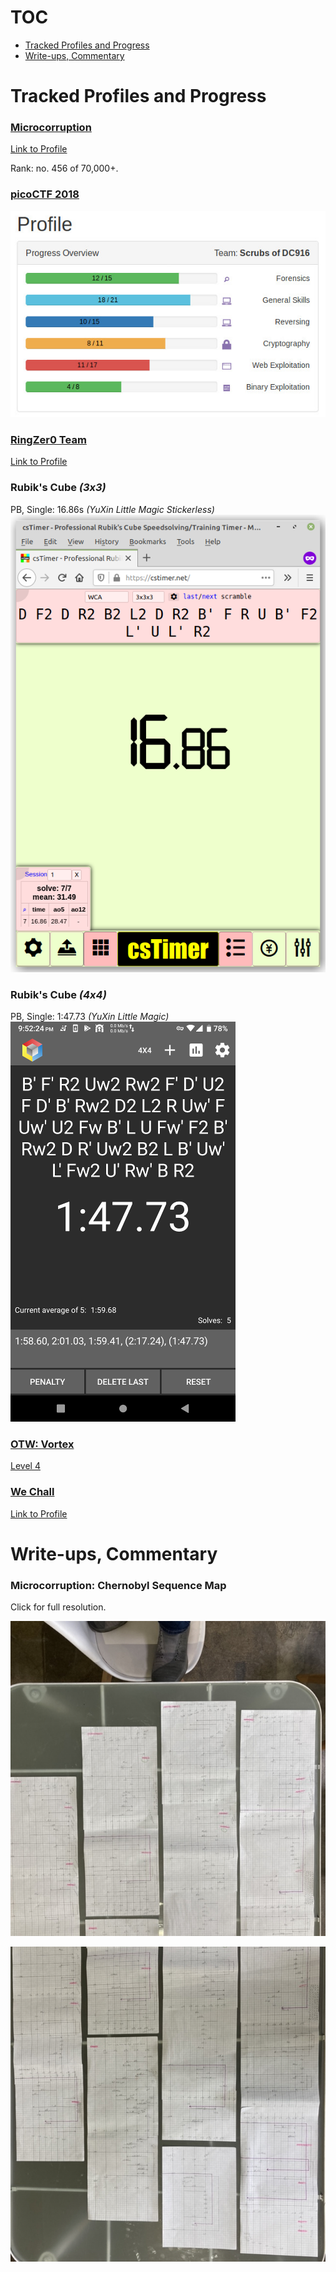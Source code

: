 # TOC
- [Tracked Profiles and Progress](#profiles)
- [Write-ups, Commentary](#commentary)

<a name="profiles"></a>
# Tracked Profiles and Progress
### [Microcorruption](https://www.microcorruption.com/about)
[Link to Profile](https://microcorruption.com/profile/38325)

Rank: no. 456 of 70,000+.

### [picoCTF 2018](https://picoctf.com/about)
![pico2018](https://github.com/boneitis/ctf/raw/master/pico18.jpg)

### [RingZer0 Team](https://ringzer0ctf.com/home)
[Link to Profile](https://ringzer0ctf.com/profile/17453/)

### Rubik's Cube *(3x3)*
PB, Single: 16.86s *(YuXin Little Magic Stickerless)*<br/>
![3x3](https://github.com/boneitis/ctf/blob/master/3x3pb.png)

### Rubik's Cube *(4x4)*
PB, Single: 1:47.73 *(YuXin Little Magic)*<br/>
![4x4](https://github.com/boneitis/ctf/blob/master/FiveTimer4.png)

### [OTW: Vortex](https://overthewire.org/wargames/vortex/)
[Level 4](https://overthewire.org/wargames/vortex/vortex4.html)

### [We Chall](https://www.wechall.net/)
[Link to Profile](https://www.wechall.net/profile/boneitis)

<a name="commentary"></a>
# Write-ups, Commentary

### Microcorruption: Chernobyl Sequence Map

Click for full resolution.

[![maptop](https://github.com/boneitis/ctf/raw/master/image4comp.jpeg "Clicky")](https://github.com/boneitis/ctf/raw/master/image4.jpeg)

[![mapbot](https://github.com/boneitis/ctf/raw/master/image6comp.jpeg "Clicky")](https://github.com/boneitis/ctf/raw/master/image6.jpeg)
